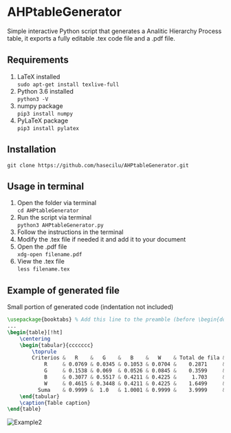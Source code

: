 # AHPtableGenerator
Simple interactive Python script that generates a Analitic Hierarchy Process table, it exports a fully editable .tex code file and a .pdf file.

## Requirements
1. LaTeX installed<br/>
`sudo apt-get install texlive-full`
2. Python 3.6 installed<br/>
`python3 -V`
4. numpy package<br/>
`pip3 install numpy`
4. PyLaTeX package<br/>
`pip3 install pylatex`

## Installation
`git clone https://github.com/hasecilu/AHPtableGenerator.git`<br/>

## Usage in terminal
1. Open the folder via terminal<br/>
`cd AHPtableGenerator`<br/>
2. Run the script via terminal<br/>
`python3 AHPtableGenerator.py`<br/>
3. Follow the instructions in the terminal
4. Modify the .tex file if needed it and add it to your document
5. Open the .pdf file<br/>
`xdg-open filename.pdf`<br/>
6. View the .tex file<br/>
`less filename.tex`<br/>

## Example of generated file

Small portion of generated code (indentation not included)

```latex
\usepackage{booktabs} % Add this line to the preamble (before \begin{document})
...
\begin{table}[!ht]
	\centering
	\begin{tabular}{ccccccc}
		\toprule
		Criterios &   R    &   G    &   B    &   W    & Total de fila & Vector de prioridad \\ \midrule
		    R     & 0.0769 & 0.0345 & 0.1053 & 0.0704 &    0.2871     &    {[}0.0718{]}     \\
		    G     & 0.1538 & 0.069  & 0.0526 & 0.0845 &    0.3599     &     {[}0.09{]}      \\
		    B     & 0.3077 & 0.5517 & 0.4211 & 0.4225 &     1.703     &    {[}0.4258{]}     \\
		    W     & 0.4615 & 0.3448 & 0.4211 & 0.4225 &    1.6499     &    {[}0.4125{]}     \\ \midrule
		  Suma    & 0.9999 &  1.0   & 1.0001 & 0.9999 &    3.9999     &    {[}1.0001{]}     \\ \bottomrule
	\end{tabular}
	\caption{Table caption}
\end{table}
```
![Example2](https://raw.github.com/hasecilu/AHPtableGenerator/master/images/example2.png)
